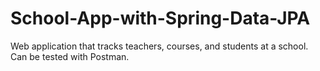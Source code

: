 # School-App-with-Spring-Data-JPA
Web application that tracks teachers, courses, and students at a school. Can be tested with Postman.
